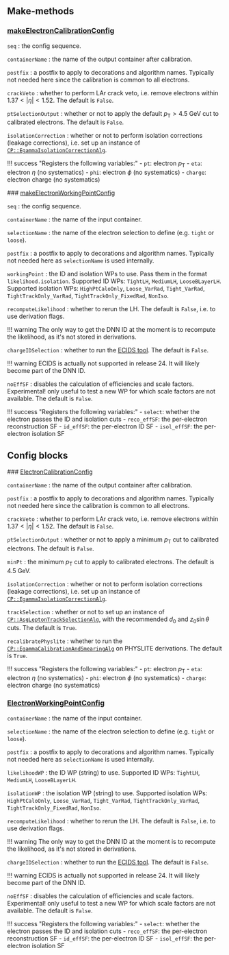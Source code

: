 ## Make-methods

### [makeElectronCalibrationConfig](https://acode-browser1.usatlas.bnl.gov/lxr/source/athena/PhysicsAnalysis/Algorithms/EgammaAnalysisAlgorithms/python/ElectronAnalysisConfig.py)

`seq`
:   the config sequence.

`containerName`
:   the name of the output container after calibration.

`postfix`
:   a postfix to apply to decorations and algorithm names. Typically not needed here since the calibration is common to all electrons.

`crackVeto`
:   whether to perform LAr crack veto, i.e. remove electrons within $1.37<\vert\eta\vert<1.52$. The default is `False`.

`ptSelectionOutput`
:   whether or not to apply the default $p_\mathrm{T} > 4.5$ GeV cut to calibrated electrons. The default is `False`.

`isolationCorrection`
:   whether or not to perform isolation corrections (leakage corrections), i.e. set up an instance of [`CP::EgammaIsolationCorrectionAlg`](https://acode-browser1.usatlas.bnl.gov/lxr/source/athena/PhysicsAnalysis/Algorithms/EgammaAnalysisAlgorithms/Root/EgammaIsolationCorrectionAlg.cxx).

!!! success "Registers the following variables:"
    - `pt`: electron $p_\mathrm{T}$
    - `eta`: electron $\eta$ (no systematics)
    - `phi`: electron $\phi$ (no systematics)
    - `charge`: electron charge (no systematics)

### [makeElectronWorkingPointConfig](https://acode-browser1.usatlas.bnl.gov/lxr/source/athena/PhysicsAnalysis/Algorithms/EgammaAnalysisAlgorithms/python/ElectronAnalysisConfig.py)

`seq`
:   the config sequence.

`containerName`
:   the name of the input container.

`selectionName`
:   the name of the electron selection to define (e.g. `tight` or `loose`).

`postfix`
:   a postfix to apply to decorations and algorithm names. Typically not needed here as `selectionName` is used internally.

`workingPoint`
:   the ID and isolation WPs to use. Pass them in the format `likelihood.isolation`. Supported ID WPs: `TightLH`, `MediumLH`, `LooseBLayerLH`. Supported isolation WPs: `HighPtCaloOnly`, `Loose_VarRad`, `Tight_VarRad`, `TightTrackOnly_VarRad`, `TightTrackOnly_FixedRad`, `NonIso`.

`recomputeLikelihood`
:   whether to rerun the LH. The default is `False`, i.e. to use derivation flags.

!!! warning
    The only way to get the DNN ID at the moment is to recompute the likelihood, as it's not stored in derivations.

`chargeIDSelection`
:   whether to run the [ECIDS tool](https://acode-browser1.usatlas.bnl.gov/lxr/source/athena/PhysicsAnalysis/ElectronPhotonID/ElectronPhotonSelectorTools/Root/AsgElectronChargeIDSelectorTool.cxx?v=21.2). The default is `False`.

!!! warning
    ECIDS is actually not supported in release 24. It will likely become part of the DNN ID.

`noEffSF`
:   disables the calculation of efficiencies and scale factors. Experimental! only useful to test a new WP for which scale factors are not available. The default is `False`.

!!! success "Registers the following variables:"
    - `select`: whether the electron passes the ID and isolation cuts
    - `reco_effSF`: the per-electron reconstruction SF
    - `id_effSF`: the per-electron ID SF
    - `isol_effSF`: the per-electron isolation SF

## Config blocks

### [ElectronCalibrationConfig](https://acode-browser1.usatlas.bnl.gov/lxr/source/athena/PhysicsAnalysis/Algorithms/EgammaAnalysisAlgorithms/python/ElectronAnalysisConfig.py)

`containerName`
:   the name of the output container after calibration.

`postfix`
:   a postfix to apply to decorations and algorithm names. Typically not needed here since the calibration is common to all electrons.

`crackVeto`
:   whether to perform LAr crack veto, i.e. remove electrons within $1.37<\vert\eta\vert<1.52$. The default is `False`.

`ptSelectionOutput`
:   whether or not to apply a minimum $p_\mathrm{T}$ cut to calibrated electrons. The default is `False`.

`minPt`
:   the minimum $p_\mathrm{T}$ cut to apply to calibrated electrons. The default is 4.5 GeV.

`isolationCorrection`
:   whether or not to perform isolation corrections (leakage corrections), i.e. set up an instance of [`CP::EgammaIsolationCorrectionAlg`](https://acode-browser1.usatlas.bnl.gov/lxr/source/athena/PhysicsAnalysis/Algorithms/EgammaAnalysisAlgorithms/Root/EgammaIsolationCorrectionAlg.cxx).

`trackSelection`
:   whether or not to set up an instance of [`CP::AsgLeptonTrackSelectionAlg`](https://acode-browser1.usatlas.bnl.gov/lxr/source/athena/PhysicsAnalysis/Algorithms/AsgAnalysisAlgorithms/Root/AsgLeptonTrackSelectionAlg.cxx), with the recommended $d_0$ and $z_0\sin\theta$ cuts. The default is `True`.

`recalibratePhyslite`
:   whether to run the [`CP::EgammaCalibrationAndSmearingAlg`](https://acode-browser1.usatlas.bnl.gov/lxr/source/athena/PhysicsAnalysis/Algorithms/EgammaAnalysisAlgorithms/Root/EgammaCalibrationAndSmearingAlg.cxx) on PHYSLITE derivations. The default is `True`.

!!! success "Registers the following variables:"
    - `pt`: electron $p_\mathrm{T}$
    - `eta`: electron $\eta$ (no systematics)
    - `phi`: electron $\phi$ (no systematics)
    - `charge`: electron charge (no systematics)

### [ElectronWorkingPointConfig](https://acode-browser1.usatlas.bnl.gov/lxr/source/athena/PhysicsAnalysis/Algorithms/EgammaAnalysisAlgorithms/python/ElectronAnalysisConfig.py)

`containerName`
:   the name of the input container.

`selectionName`
:   the name of the electron selection to define (e.g. `tight` or `loose`).

`postfix`
:   a postfix to apply to decorations and algorithm names. Typically not needed here as `selectionName` is used internally.

`likelihoodWP`
:   the ID WP (string) to use. Supported ID WPs: `TightLH`, `MediumLH`, `LooseBLayerLH`. 

`isolationWP`
:   the isolation WP (string) to use. Supported isolation WPs: `HighPtCaloOnly`, `Loose_VarRad`, `Tight_VarRad`, `TightTrackOnly_VarRad`, `TightTrackOnly_FixedRad`, `NonIso`.

`recomputeLikelihood`
:   whether to rerun the LH. The default is `False`, i.e. to use derivation flags.

!!! warning
    The only way to get the DNN ID at the moment is to recompute the likelihood, as it's not stored in derivations.

`chargeIDSelection`
:   whether to run the [ECIDS tool](https://acode-browser1.usatlas.bnl.gov/lxr/source/athena/PhysicsAnalysis/ElectronPhotonID/ElectronPhotonSelectorTools/Root/AsgElectronChargeIDSelectorTool.cxx?v=21.2). The default is `False`.

!!! warning
    ECIDS is actually not supported in release 24. It will likely become part of the DNN ID.

`noEffSF`
:   disables the calculation of efficiencies and scale factors. Experimental! only useful to test a new WP for which scale factors are not available. The default is `False`.

!!! success "Registers the following variables:"
    - `select`: whether the electron passes the ID and isolation cuts
    - `reco_effSF`: the per-electron reconstruction SF
    - `id_effSF`: the per-electron ID SF
    - `isol_effSF`: the per-electron isolation SF